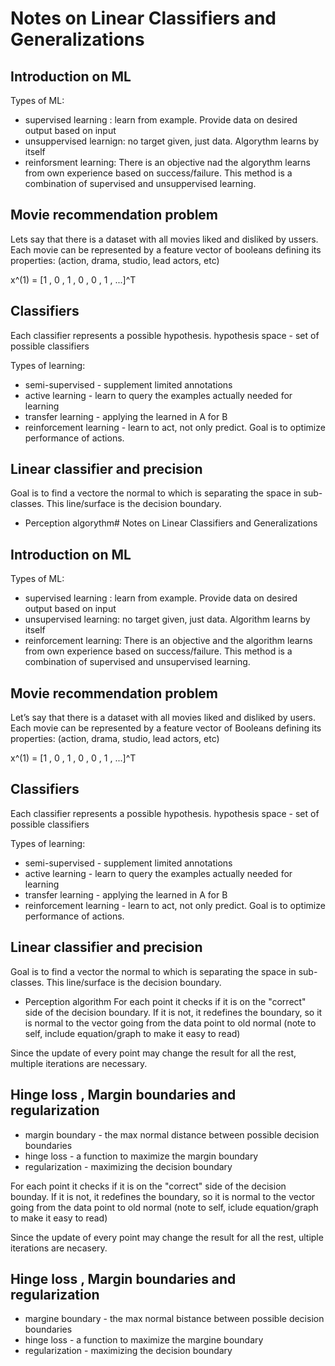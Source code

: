 # Notes on Linear Classifiers and Generalizations

## Introduction on ML

Types of ML:
* supervised learning : learn from example. Provide data on desired output based on input
* unsuppervised learnign: no target given, just data. Algorythm learns by itself
* reinforsment learning: There is an objective nad the algorythm learns from own experience based on success/failure. 
This method is a combination of supervised and unsuppervised learning.

## Movie recommendation problem

Lets say that there is a dataset with all movies liked and disliked by ussers. Each movie can be represented by a 
feature vector of booleans defining its properties: (action, drama, studio, lead actors, etc)

x^(1) = [1 , 0 , 1 , 0 , 0 , 1 , ...]^T 

## Classifiers
Each classifier represents a possible hypothesis.
hypothesis space - set of possible classifiers

Types of learning:
* semi-supervised - supplement limited annotations
* active learning - learn to query the examples actually needed for learning
* transfer learning - applying the learned in A for B
* reinforcement learning - learn to act, not only predict. Goal is to optimize performance of actions.

## Linear classifier and precision

Goal is to find a vectore the normal to which is separating the space in sub-classes.
This line/surface is the decision boundary.

* Perception algorythm# Notes on Linear Classifiers and Generalizations

## Introduction on ML

Types of ML:
* supervised learning : learn from example. Provide data on desired output based on input
* unsupervised learning: no target given, just data. Algorithm learns by itself
* reinforcement learning: There is an objective and the algorithm learns from own experience based on success/failure. 
This method is a combination of supervised and unsupervised learning.

## Movie recommendation problem

Let’s say that there is a dataset with all movies liked and disliked by users. Each movie can be represented by a 
feature vector of Booleans defining its properties: (action, drama, studio, lead actors, etc)

x^(1) = [1 , 0 , 1 , 0 , 0 , 1 , ...]^T 

## Classifiers
Each classifier represents a possible hypothesis.
hypothesis space - set of possible classifiers

Types of learning:
* semi-supervised - supplement limited annotations
* active learning - learn to query the examples actually needed for learning
* transfer learning - applying the learned in A for B
* reinforcement learning - learn to act, not only predict. Goal is to optimize performance of actions.

## Linear classifier and precision

Goal is to find a vector the normal to which is separating the space in sub-classes.
This line/surface is the decision boundary.

* Perception algorithm
For each point it checks if it is on the "correct" side of the decision boundary. 
If it is not, it redefines the boundary, so it is normal to the vector going from the data point to old normal
(note to self, include equation/graph to make it easy to read)

Since the update of every point may change the result for all the rest, multiple iterations are necessary.

## Hinge loss , Margin boundaries and regularization

* margin boundary - the max normal distance between possible decision boundaries
* hinge loss - a function to maximize the margin boundary
* regularization - maximizing the decision boundary


For each point it checks if it is on the "correct" side of the decision bounday. 
If it is not, it redefines the boundary, so it is normal to the vector going from the data point to old normal
(note to self, iclude equation/graph to make it easy to read)

Since the update of every point may change the result for all the rest, ultiple iterations are necasery.

## Hinge loss , Margin boundaries and regularization

* margine boundary - the max normal bistance between possible decision boundaries
* hinge loss - a function to maximize the margine boundary
* regularization - maximizing the decision boundary

